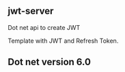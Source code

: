 ## jwt-server
Dot net api to create JWT

Template with JWT and Refresh Token.

## Dot net version 6.0
